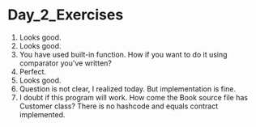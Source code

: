 # Day_2_Exercises

1. Looks good.
2. Looks good.
3. You have used built-in function. How if you want to do it using comparator you've written?
4. Perfect.
5. Looks good.
6. Question is not clear, I realized today. But implementation is fine.
7. I doubt if this program will work. How come the Book source file has Customer class? There is no hashcode and equals contract implemented.
